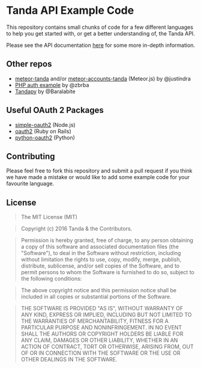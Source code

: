 # Tanda API Example Code

This repository contains small chunks of code for a few different languages to help you get started with, or get a better understanding of, the Tanda API.

Please see the API documentation [here](https://my.tanda.co/api/v2/documentation) for some more in-depth information.

## Other repos

+ [meteor-tanda](https://github.com/justindra/meteor-tanda) and/or [meteor-accounts-tanda](https://github.com/justindra/meteor-accounts-tanda) (Meteor.js) by @justindra
+ [PHP auth example](https://github.com/zbrba/tanda_api_php) by @zbrba
+ [Tandapy](https://github.com/Baralabite/Tandapy) by @Baralabite

## Useful OAuth 2 Packages

+ [simple-oauth2](https://github.com/lelylan/simple-oauth2) (Node.js)
+ [oauth2](https://github.com/intridea/oauth2) (Ruby on Rails)
+ [python-oauth2](https://github.com/joestump/python-oauth2) (Python)

## Contributing

Please feel free to fork this repository and submit a pull request if you think we have made a mistake or would like to add some example code for your favourite language.

## License

> The MIT License (MIT)

>Copyright (c) 2016 Tanda & the Contributors.

>Permission is hereby granted, free of charge, to any person obtaining a copy of this software and associated documentation files (the "Software"), to deal in the Software without restriction, including without limitation the rights to use, copy, modify, merge, publish, distribute, sublicense, and/or sell copies of the Software, and to permit persons to whom the Software is furnished to do so, subject to the following conditions:

>The above copyright notice and this permission notice shall be included in all copies or substantial portions of the Software.

>THE SOFTWARE IS PROVIDED "AS IS", WITHOUT WARRANTY OF ANY KIND, EXPRESS OR IMPLIED, INCLUDING BUT NOT LIMITED TO THE WARRANTIES OF MERCHANTABILITY, FITNESS FOR A PARTICULAR PURPOSE AND NONINFRINGEMENT. IN NO EVENT SHALL THE AUTHORS OR COPYRIGHT HOLDERS BE LIABLE FOR ANY CLAIM, DAMAGES OR OTHER LIABILITY, WHETHER IN AN ACTION OF CONTRACT, TORT OR OTHERWISE, ARISING FROM, OUT OF OR IN CONNECTION WITH THE SOFTWARE OR THE USE OR OTHER DEALINGS IN THE SOFTWARE.
